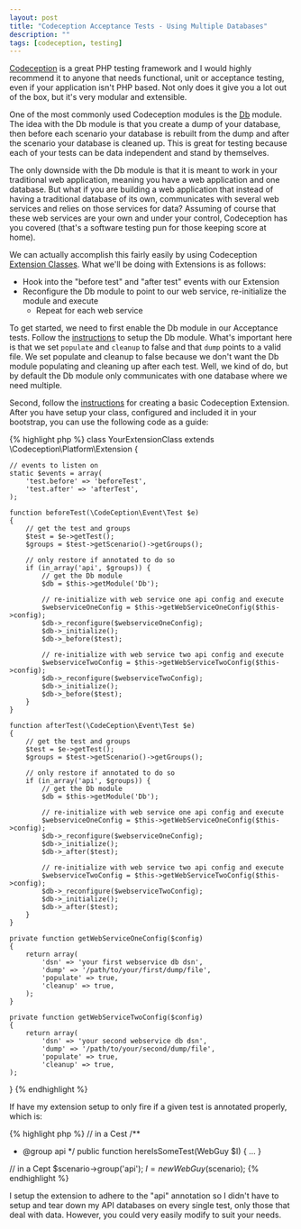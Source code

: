 ```yaml
---
layout: post
title: "Codeception Acceptance Tests - Using Multiple Databases"
description: ""
tags: [codeception, testing]
---
```


[Codeception](http://codeception.com/) is a great PHP testing framework and I would highly recommend it to anyone that needs functional, unit or acceptance testing, even if your application isn't PHP based. Not only does it give you a lot out of the box, but it's very modular and extensible.

One of the most commonly used Codeception modules is the [Db](http://codeception.com/docs/modules/Db) module. The idea with the Db module is that you create a dump of your database, then before each scenario your database is rebuilt from the dump and after the scenario your database is cleaned up. This is great for testing because each of your tests can be data independent and stand by themselves.

The only downside with the Db module is that it is meant to work in your traditional web application, meaning you have a web application and one database. But what if you are building a web application that instead of having a traditional database of its own, communicates with several web services and relies on those services for data? Assuming of course that these web services are your own and under your control, Codeception has you covered (that's a software testing pun for those keeping score at home).

We can actually accomplish this fairly easily by using Codeception [Extension Classes](http://codeception.com/docs/08-Customization#Extension-classes). What we'll be doing with Extensions is as follows:

* Hook into the "before test" and "after test" events with our Extension
* Reconfigure the Db module to point to our web service, re-initialize the module and execute
  * Repeat for each web service

To get started, we need to first enable the Db module in our Acceptance tests. Follow the [instructions](http://codeception.com/docs/modules/Db#Config) to setup the Db module. What's important here is that we set `populate` and `cleanup` to false and that `dump` points to a valid file. We set populate and cleanup to false because we don't want the Db module populating and cleaning up after each test. Well, we kind of do, but by default the Db module only communicates with one database where we need multiple.

Second, follow the [instructions](http://codeception.com/docs/08-Customization#Extension-classes) for creating a basic Codeception Extension. After you have setup your class, configured and included it in your bootstrap, you can use the following code as a guide:

{% highlight php %}
class YourExtensionClass extends \Codeception\Platform\Extension {

    // events to listen on
    static $events = array(
        'test.before' => 'beforeTest',
        'test.after' => 'afterTest',
    );

    function beforeTest(\CodeCeption\Event\Test $e)
    {
        // get the test and groups
        $test = $e->getTest();
        $groups = $test->getScenario()->getGroups();

        // only restore if annotated to do so
        if (in_array('api', $groups)) {
            // get the Db module
            $db = $this->getModule('Db');

            // re-initialize with web service one api config and execute
            $webserviceOneConfig = $this->getWebServiceOneConfig($this->config);
            $db->_reconfigure($webserviceOneConfig);
            $db->_initialize();
            $db->_before($test);

            // re-initialize with web service two api config and execute
            $webserviceTwoConfig = $this->getWebServiceTwoConfig($this->config);
            $db->_reconfigure($webserviceTwoConfig);
            $db->_initialize();
            $db->_before($test);
        }
    }

    function afterTest(\CodeCeption\Event\Test $e)
    {
        // get the test and groups
        $test = $e->getTest();
        $groups = $test->getScenario()->getGroups();

        // only restore if annotated to do so
        if (in_array('api', $groups)) {
            // get the Db module
            $db = $this->getModule('Db');

            // re-initialize with web service one api config and execute
            $webserviceOneConfig = $this->getWebServiceOneConfig($this->config);
            $db->_reconfigure($webserviceOneConfig);
            $db->_initialize();
            $db->_after($test);

            // re-initialize with web service two api config and execute
            $webserviceTwoConfig = $this->getWebServiceTwoConfig($this->config);
            $db->_reconfigure($webserviceTwoConfig);
            $db->_initialize();
            $db->_after($test);
        }
    }

    private function getWebServiceOneConfig($config)
    {
        return array(
            'dsn' => 'your first webservice db dsn',
            'dump' => '/path/to/your/first/dump/file',
            'populate' => true,
            'cleanup' => true,
        );
    }

    private function getWebServiceTwoConfig($config)
    {
        return array(
            'dsn' => 'your second webservice db dsn',
            'dump' => '/path/to/your/second/dump/file',
            'populate' => true,
            'cleanup' => true,
    );
}
{% endhighlight %}

If have my extension setup to only fire if a given test is annotated properly, which is:

{% highlight php %}
// in a Cest
/**
 * @group api
 */
public function hereIsSomeTest(WebGuy $I)
{
...
}

// in a Cept
$scenario->group('api');
$I = new WebGuy($scenario);
{% endhighlight %}

I setup the extension to adhere to the "api" annotation so I didn't have to setup and tear down my API databases on every single test, only those that deal with data. However, you could very easily modify to suit your needs.
